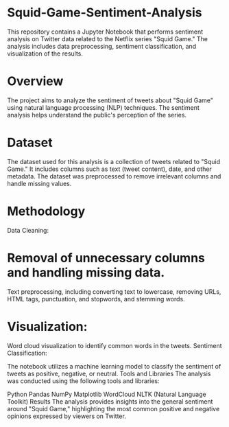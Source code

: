 # Squid-Game-Sentiment-Analysis
This repository contains a Jupyter Notebook that performs sentiment analysis on Twitter data related to the Netflix series "Squid Game." The analysis includes data preprocessing, sentiment classification, and visualization of the results.
# Overview
The project aims to analyze the sentiment of tweets about "Squid Game" using natural language processing (NLP) techniques. The sentiment analysis helps understand the public's perception of the series.

# Dataset
The dataset used for this analysis is a collection of tweets related to "Squid Game." It includes columns such as text (tweet content), date, and other metadata. The dataset was preprocessed to remove irrelevant columns and handle missing values.

# Methodology
Data Cleaning:

# Removal of unnecessary columns and handling missing data.
Text preprocessing, including converting text to lowercase, removing URLs, HTML tags, punctuation, and stopwords, and stemming words.
# Visualization:

Word cloud visualization to identify common words in the tweets.
Sentiment Classification:

The notebook utilizes a machine learning model to classify the sentiment of tweets as positive, negative, or neutral.
Tools and Libraries
The analysis was conducted using the following tools and libraries:

Python
Pandas
NumPy
Matplotlib
WordCloud
NLTK (Natural Language Toolkit)
Results
The analysis provides insights into the general sentiment around "Squid Game," highlighting the most common positive and negative opinions expressed by viewers on Twitter.

